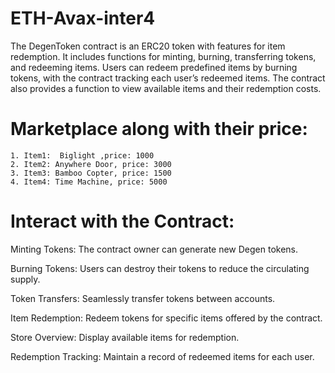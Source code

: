 # ETH-Avax-inter4
The DegenToken contract is an ERC20 token with features for item redemption. It includes functions for minting, burning, transferring tokens, and redeeming items. Users can redeem predefined items by burning tokens, with the contract tracking each user’s redeemed items. The contract also provides a function to view available items and their redemption costs.

# Marketplace along with their price:
    1. Item1:  Biglight ,price: 1000
    2. Item2: Anywhere Door, price: 3000
    3. Item3: Bamboo Copter, price: 1500
    4. Item4: Time Machine, price: 5000
    
# Interact with the Contract:
Minting Tokens: The contract owner can generate new Degen tokens.

Burning Tokens: Users can destroy their tokens to reduce the circulating supply.

Token Transfers: Seamlessly transfer tokens between accounts.

Item Redemption: Redeem tokens for specific items offered by the contract.

Store Overview: Display available items for redemption.

Redemption Tracking: Maintain a record of redeemed items for each user.
